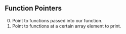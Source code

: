 Function Pointers
---
0. Point to functions passed into our function.
1. Point to functions at a certain array element to print.